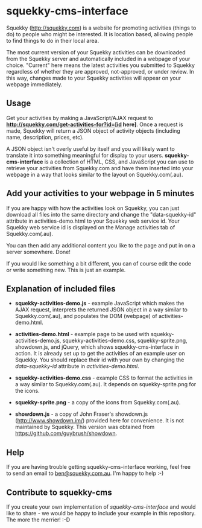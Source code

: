 squekky-cms-interface
=====================

Squekky (http://squekky.com) is a website for promoting activities (things to do) to people who might be interested. It is location based, allowing people to find things to do in their local area.

The most current version of your Squekky activities can be downloaded from the Squekky server and automatically included in a webpage of your choice. "Current" here means the latest activities you submitted to Squekky regardless of whether they are approved, not-approved, or under review. In this way, changes made to your Squekky activities will appear on your webpage immediately.

## Usage ##

Get your activities by making a JavaScript/AJAX request to __http://squekky.com/get-activities-for?id=[id here]__. Once a request is made, Squekky will return a JSON object of activity objects (including name, description, prices, etc). 

A JSON object isn't overly useful by itself and you will likely want to translate it into something meaningful for display to your users. __squekky-cms-interface__ is a collection of HTML, CSS, and JavaScript you can use to retrieve your activities from Squekky.com and have them inserted into your webpage in a way that looks similar to the layout on Squekky.com(.au).

## Add your activities to your webpage in 5 minutes ##
If you are happy with how the activities look on Squekky, you can just download all files into the same directory and change the "data-squekky-id" attribute in activities-demo.html to your Squekky web service id. Your Squekky web service id is displayed on the Manage activities tab of Squekky.com(.au).

You can then add any additional content you like to the page and put in on a server somewhere. Done!

If you would like something a bit different, you can of course edit the code or write something new. This is just an example.

## Explanation of included files ##

* __squekky-activities-demo.js__ - example JavaScript which makes the AJAX request, interprets the returned JSON object in a way similar to Squekky.com(.au), and populates the DOM (webpage) of activities-demo.html.

* __activities-demo.html__ - example page to be used with squekky-activities-demo.js, squekky-activities-demo.css, squekky-sprite.png, showdown.js, and jQuery, which shows squekky-cms-interface in action. It is already set up to get the activities of an example user on Squekky. You should replace their id with your own by changing the _data-squekky-id_ attribute in _activities-demo.html_.

* __squekky-activities-demo.css__ - example CSS to format the activities in a way similar to Squekky.com(.au). It depends on squekky-sprite.png for the icons.

* __squekky-sprite.png__ - a copy of the icons from Squekky.com(.au).

* __showdown.js__ - a copy of John Fraser's showdown.js (http://www.showdown.im/) provided here for convenience. It is not maintained by Squekky. This version was obtained from https://github.com/guybrush/showdown.

## Help ##

If you are having trouble getting squekky-cms-interface working, feel free to send an email to ben@squekky.com.au. I'm happy to help :-)

## Contribute to squekky-cms ##

If you create your own implementation of _squekky-cms-interface_ and would like to share - we would be happy to include your example in this repository. The more the merrier! :-D
